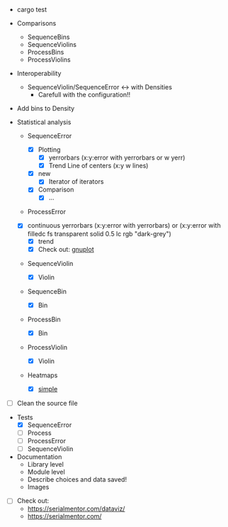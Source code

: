 - cargo test
- Comparisons
  - SequenceBins
  - SequenceViolins
  - ProcessBins
  - ProcessViolins
- Interoperability 
  - SequenceViolin/SequenceError <-> with Densities
    - Carefull with the configuration!!
- Add bins to Density
- Statistical analysis
  - SequenceError

    - [x] Plotting 
      - [x] yerrorbars (x:y:error with yerrorbars or w yerr)
      - [x] Trend Line of centers (x:y w lines)
    - [x] new
      - [x] Iterator of iterators
    - [x] Comparison
      - [x] ... 
  - ProcessError
  
  - [x] continuous yerrorbars (x:y:error with yerrorbars) or (x:y:error with filledc fs transparent solid 0.5 lc rgb "dark-grey")
    - [x] trend 
    - [x] Check out: [gnuplot](http://gnuplot.sourceforge.net/demo_5.4/errorbars.html) 
  - SequenceViolin

    - [x] Violin
  - SequenceBin
    - [x] Bin
  - ProcessBin
    - [x] Bin
  - ProcessViolin
    - [x] Violin
  - Heatmaps
      - [x] [simple](http://www.labbookpages.co.uk/software/gnuplot.html#heatmaps)
- [ ] Clean the source file
- Tests
  - [x] SequenceError
  - [ ] Process
  - [ ] ProcessError
  - [ ] SequenceViolin
- Documentation
  - Library level
  - Module level
  - Describe choices and data saved!
  - Images
- [ ] Check out: 
  - https://serialmentor.com/dataviz/
  - https://serialmentor.com/

